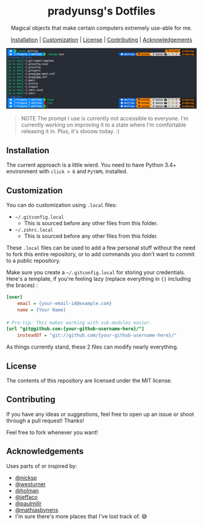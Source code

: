 <h1 align="center">
  pradyunsg's Dotfiles
</h1>
<p align="center">
  Magical objects that make certain computers extremely use-able for me.
</p>

<p align="center">
  <a href="#installation">Installation</a> |
  <a href="#customization">Customization</a> |
  <a href="#license">License</a> |
  <a href="#contributing">Contributing</a> |
  <a href="#acknowledgements">Acknowledgements</a>
</p>

![Preview Image](./.github/README-image.png)


> NOTE
> The prompt I use is currently not accessible to everyone.
> I'm currently working on improving it to a state where I'm comfortable
> releasing it in. Plus, it's slooow today. :)

## Installation

The current approach is a little wierd. You need to have Python 3.4+
environment with `click > 6` and `PyYAML` installed.

## Customization

You can do customization using `.local` files:

  - `~/.gitconfig.local`
      - This is sourced before any other files from this folder.
  - `~/.zshrc.local`
      - This is sourced before any other files from this folder.

These `.local` files can be used to add a few personal stuff without the need
to fork this entire repository, or to add commands you don’t want to commit to
a public repository.

Make sure you create a `~/.gitconfig.local` for storing your credentials. Here's a template, if you're feeling lazy (replace everything in `{}` including the braces) :

```ini
[user]
    email = {your-email-id@example.com}
    name = {Your Name}

# Pro-tip: This makes working with sub-modules easier.
[url "git@github.com:{your-github-username-here}/"]
    insteadOf = "git://github.com/{your-github-username-here}/"
```

As things currently stand, these 2 files can modify nearly everything.

## License

The contents of this repository are licensed under the MIT license.

## Contributing

If you have any ideas or suggestions, feel free to open up an issue or shoot through a pull request! Thanks!

Feel free to fork whenever you want!

## Acknowledgements

Uses parts of or inspired by:

- [@nicksp](https://github.com/nicksp/dotfiles)
- [@westurner](https://github.com/westurner/dotfiles)
- [@holman](https://github.com/holman/dotfiles)
- [@jeffaco](https://github.com/jeffaco/dotfiles)
- [@paulmillr](https://github.com/paulmillr/dotfiles)
- [@mathiasbynens](https://github.com/mathiasbynens/dotfiles)
- I'm sure there's more places that I've lost track of. :sweat_smile:
